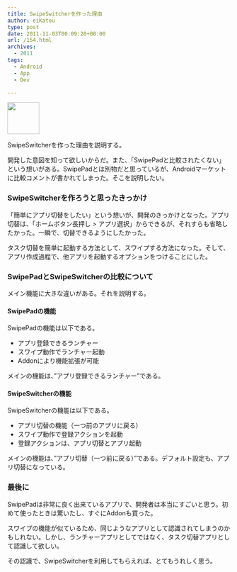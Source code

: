 ```yaml
---
title: SwipeSwitcherを作った理由
author: eiKatou
type: post
date: 2011-11-03T00:09:20+00:00
url: /154.html
archives:
  - 2011
tags:
  - Android
  - App
  - Dev

---
```

[<img src="/blog/uploads/2011/11/icon.png" alt="" title="icon" width="72" height="72" class="alignnone size-full wp-image-168" />][1]

SwipeSwitcherを作った理由を説明する。
  
開発した意図を知って欲しいからだ。また、「SwipePadと比較されたくない」という想いがある。SwipePadとは別物だと思っているが、Androidマーケットに比較コメントが書かれてしまった。そこを説明したい。

<!--more-->

### SwipeSwitcherを作ろうと思ったきっかけ

「簡単にアプリ切替をしたい」という想いが、開発のきっかけとなった。アプリ切替は、「ホームボタン長押し > アプリ選択」からできるが、それすらも省略したかった。一瞬で、切替できるようにしたかった。
  
タスク切替を簡単に起動する方法として、スワイプする方法になった。そして、アプリ作成過程で、他アプリを起動するオプションをつけることにした。

### SwipePadとSwipeSwitcherの比較について

メイン機能に大きな違いがある。それを説明する。

#### SwipePadの機能

SwipePadの機能は以下である。

  * アプリ登録できるランチャー
  * スワイプ動作でランチャー起動
  * Addonにより機能拡張が可能

メインの機能は、”アプリ登録できるランチャー”である。

#### SwipeSwitcherの機能

SwipeSwitcherの機能は以下である。

  * アプリ切替の機能（一つ前のアプリに戻る）
  * スワイプ動作で登録アクションを起動
  * 登録アクションは、アプリ切替とアプリ起動

メインの機能は、”アプリ切替（一つ前に戻る）”である。デフォルト設定も、アプリ切替になっている。

### 最後に

SwipePadは非常に良く出来ているアプリで、開発者は本当にすごいと思う。初めて使ったときは驚いたし、すぐにAddonも買った。

スワイプの機能が似ているため、同じようなアプリとして認識されてしまうのかもしれない。しかし、ランチャーアプリとしてではなく、タスク切替アプリとして認識して欲しい。
  
その認識で、SwipeSwitcherを利用してもらえれば、とてもうれしく思う。

 [1]: /blog/uploads/2011/11/icon.png
